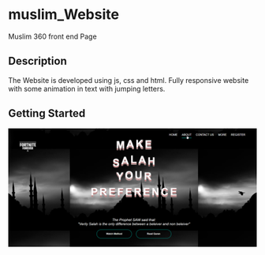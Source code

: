# muslim_Website

Muslim 360 front end Page

## Description

The Website is developed using js, css and html. Fully responsive website with some animation in text with jumping letters.

## Getting Started
![resto](https://github.com/frazbhattiiii/images/blob/main/muslim360.png)
